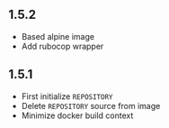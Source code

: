 ## 1.5.2

* Based alpine image
* Add rubocop wrapper

## 1.5.1

* First initialize `REPOSITORY`
* Delete `REPOSITORY` source from image
* Minimize docker build context
